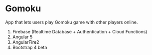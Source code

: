 # Gomoku

App that lets users play Gomoku game with other players online.


1. Firebase (Realtime Database + Authentication + Cloud Functions) <br />
2. Angular 5 <br />
3. AngularFire2 <br />
4. Bootstrap 4 beta
